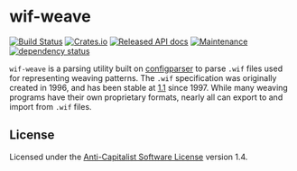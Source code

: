 # wif-weave

[![Build Status](https://github.com/erys/wif-weave/actions/workflows/rust.yml/badge.svg)](https://github.com/erys/wif-weave/actions/workflows/rust.yml)
[![Crates.io](https://img.shields.io/crates/v/wif-weave)](https://crates.io/crates/wif-weave)
[![Released API docs](https://docs.rs/wif-weave/badge.svg)](https://docs.rs/wif-weave)
[![Maintenance](https://img.shields.io/maintenance/yes/2025)](https://github.com/erys/wif-weave)
[![dependency status](https://deps.rs/repo/github/erys/wif-weave/status.svg)](https://deps.rs/repo/github/erys/wif-weave)

`wif-weave` is a parsing utility built on [configparser](https://crates.io/crates/configparser) to parse `.wif`
files used for representing weaving patterns. The `.wif` specification was originally created in 1996, and has been
stable at [1.1](http://www.tantradharma.com/maplehill/wif/wif1-1.txt) since 1997. While many weaving programs have
their own proprietary formats, nearly all can export to and import from `.wif` files.

## License

Licensed under the [Anti-Capitalist Software License](https://anticapitalist.software/) version 1.4.
